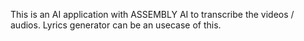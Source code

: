 This is an AI application with ASSEMBLY AI to transcribe the videos / audios.
Lyrics generator can be an usecase of this.
